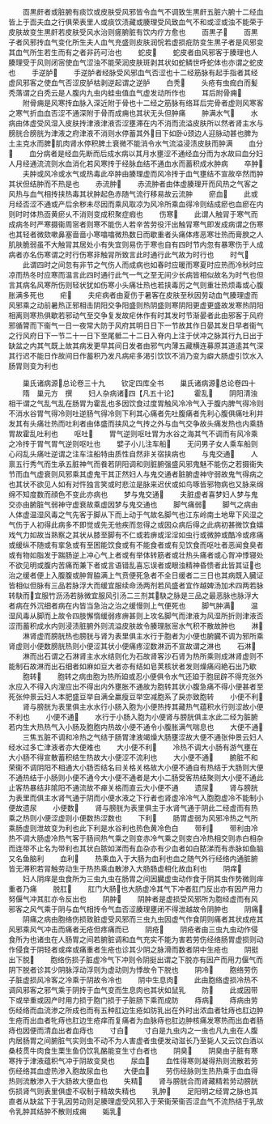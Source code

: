 <!-- { "loadSidebar": true } -->
　　靣黒皯者或脏腑有痰饮或皮肤受风邪皆令血气不调致生黒皯五脏六腑十二经血皆上于靣夫血之行俱荣表里人或痰饮渍藏或腠理受风致血气不和或涩或浊不能荣于皮肤故变生黒皯若皮肤受风水治则瘥腑脏有饮内疗方愈也
　　靣黒子
　　靣黒子者风邪抟血气变化所生夫人血气充盛则皮肤润恱若虚损疪防变生黒子者是风邪变其血气所生若生而有之者非药可治也
　　蛇皮
　　蛇皮者由风邪客于腠理也人腠理受于风则闭宻使血气涩浊不能荣润皮肤斑剥其状如蛇鳞世呼蛇体也亦谓之蛇皮也
　　手逆胪
　　手逆胪者经脉受风邪血气否涩也十二经筋脉有起手指者其经虚风邪客之使血气否涩皮胪枯剥逆起谓之逆胪
　　白秃
　　头疮有虫痂白而髪秃落谓之白秃云是人腹内九虫内蛙虫值血气虚发动所作也
　　耳后附骨痈
　　附骨痈是风寒抟血脉入深近附于骨也十二经之筋脉有络耳后完骨者虚则风寒客之寒气折血血否涩不通深附于骨而成痈也其状无头但肿痛
　　肿满水气
　　水病由体虚受风湿入皮肤抟津液津液否涩壅滞在内不消而流溢皮肤所以然者肾主水与膀胱合膀胱为津液之府津液不消则水停蓄其外目下如卧颈边人迎脉动甚也脾为土主克水而脾肌肉肾水停积脾土衰微不能消令水气流溢浸渍皮肤而肿满
　　血分
　　血分病者是经血先断而后成水病以其月水壅涩不通经血分而为水故曰血分妇人月经通流流则水血消化若风寒抟于经脉血结不通血水而蓄积成水肿病
　　卒肿
　　夫肿或风冷或水气或热毒此卒肿由腠理虚而风冷抟于血气壅结不宣故卒然而肿其状但结肿而不热是也
　　赤流肿
　　赤流肿者由体虚腠理开而风热之气客之风热与血气相抟挟热毒其状肿起色赤随气流行移易故云流肿
　　瘀血
　　此或月经否涩不通或产后余秽未尽因而乘风取凉为风冷所乘血得冷则结成瘀也血瘀在内则时时体热靣黄瘀乆不消则变成积聚症瘕也
　　伤寒
　　此谓人触冐于寒气而成病冬时严寒摄衞周宻者则寒不能伤人若辛苦劳役汗出触冐寒气即发成病谓之伤寒也其轻者微欬嗽鼻塞啬啬小寒噏噏微热数日而歇重者头痛体疼恶寒壮热而膏腴之人肌肤脆弱虽不大触冐其居处小有失宜则易伤于寒也自有四时节内忽有暴寒伤于人成病者亦名伤寒谓之时行伤寒非触冐所致言此时通行此气故为时行也
　　时气
　　此谓四时之间忽有非节之气伤人而成病也如春时应暖而寒夏时应热而冷秋时应凉而热冬时应寒而温言此四时通行此气一气之至无间少长病皆相似故名为时气也但言其病名风寒所伤则轻状犹如伤寒小头痛壮热也若挟毒厉之气则重壮热烦毒或心腹胀满多死也
　　疟
　　夫疟病者由夏伤于暑客在皮肤至秋因劳动血气腠理虚而风邪乘之动前暑热正邪相击阴阳交争阳盛则热阴盛则寒阴阳更虚更盛故发寒热阴阳相离则寒热俱歇若邪动气至交争复发故疟休作有时其发时节渐晏者此由邪客于风府邪循膂而下衞气一日一夜常大防于风府其明日日下一节故其作日晏其发日早者衞气之行风府日下一节二十一日下至尾骶二十二日入脊内上注于伏冲之脉其行九日出于缺盆之内其气既上故其病发更早其间日发者由邪气内薄五藏横连募原其道逺其气深其行迟不能日作故间日作蓄积乃发凡病疟多渇引饮饮不消乃变为癖大肠虚引饮水入肠胃则变为利也




　　巢氏诸病源总论卷三十九
　　钦定四库全书
　　巢氏诸病源总论卷四十
　　隋　巢元方　撰
　　妇人杂病诸四【凡五十论】
　　霍乱
　　阴阳清浊相干谓之气乱气乱在肠胃为霍乱也多因饮食过度胃触风冷冷气入于腹内脾气得冷则不消水谷胃气得冷则吐逆肠气得冷则下利其心痛者先吐腹痛者先利心腹俱痛吐利并发其有头痛壮热而吐利者由体盛而挟风之气抟之外与血气交争故头痛发热也内乘肠胃故霍乱吐利也
　　呕吐
　　胃气逆则呕吐胃为水谷之海其气不调而有风冷乘之冷抟于胃气胃气逆则呕吐也
　　嬖子小儿注车船
　　无问男子女人乘车船则心闷乱头痛吐逆谓之注车注船特由质性自然非关宿挟病也
　　与鬼交通
　　人禀五行秀气而生承五脏神气而飬若阴阳调和则脏腑强盛风邪鬼魅不能伤之若摄衞失节而血气虚衰则风邪乘其虚鬼干其正然妇人与鬼交通者脏腑虚神守弱故鬼气得病之也其状不欲见人如有对忤独言笑或时悲泣是脉来迟伏或如鸟啄皆邪物病也又脉来绵绵不知度数而顔色不变此亦病也
　　梦与鬼交通
　　夫脏虚者喜梦妇人梦与鬼交亦由腑脏气弱神守虚衰故乘虚因梦与鬼交通也
　　脚气痛弱
　　脚气之病由人体虚温湿风毒之气先客于脚从下而上动于气故名脚气也江东岭南土地卑下风湿之气伤于人初得此病多不即觉或先无他疾而忽得之或因众病后得之此病初甚微饮食嬉戏气力如故当熟察之其状从膝至脚有不仁或若痹或淫淫如虫行或微肿或酷冷或疼痛或缓纵不随或有挛急或有至困能饮食或有不能食者或有见饮食而呕吐者恶闻食臭者或有物如脂发于踹肠逆上冲心气上者或有举体转筋者或壮热头痛者或心胷冲悸寝处不欲见明或腹内苦痛而兼下者或言语错乱喜忘误者或眼浊精神昏愦者此皆其证也治之缓者便上入腹腹或肿胷脇满上气贲便死急者不全日缓者二三日也其病既入臓证皆相似但脉有三品若脉浮大而缓宜服续命汤两剂若风盛者宜作越婢汤加术四两若脉转駃而宜服竹沥汤若脉微宜服风引汤二三剂其駃之脉是三品之最恶脉也脉浮大者病在外沉细者病在内皆当急治之治之缓慢则上气便死也
　　脚气肿满
　　温湿风毒从脚而上故令四肢懈惰缓弱疼痹甚则上攻名脚气而津液为风湿所折则津液否涩而蓄积成水内则浸渍脏腑外则流溢皮肤故令腠理胀宻水气积不散故肿也
　　淋
　　淋肾虚而膀胱热也膀胱与肾为表里俱主水行于胞者为小便也腑臓不调为邪所乘肾虚则小便数膀胱热则小便涩其状小便痛疼涩数淋沥不宣故谓之淋也
　　石淋
　　淋而出石谓之石淋肾主水水结则化为石故肾客沙石肾为热所乘则成淋肾虚则不能制石故淋而出石细者如麻如豆大者亦有结如皂荚核状者发则燥痛闷絶石出乃歇
　　胞转
　　胞转之病由胞为热所廹或忍小便俱令水气还廹于胞屈辟不得充张外水应入不得入内溲应出不得出内外壅胀不通故为胞转其状小腹急痛不得小便甚者至死张仲景云妇人本肥盛豆举自满全羸瘦豆举空减胞系了戾亦致胞转
　　小便不利
　　肾与膀胱为表里俱主水水行小肠入胞为小便热抟其藏热气蕴积水行则涩故小便不利也
　　小便不通
　　水行于小肠入胞为小便肾与膀胱俱主水此二经为脏腑若内生大热热气入小肠及胞胞内热故小便不通令小腹胀满气喘息也
　　大便不通
　　三焦五脏不调和冷热之气结于肠胃津液竭燥大肠壅涩故大便不通张仲景云妇人经水过多亡津液者亦大便难也
　　大小便不利
　　冷热不调大小肠有游气壅在大小肠不得宣散蓄积结生热故大小便涩不流利也
　　大小便不通
　　腑脏不和荣衞不调阴阳不相通大小肠否结名曰关格关格故大小便不通自有热结于大肠则大便不通热结于小肠则小便不通今大小便不通者是大小二肠受客热结聚则大小便不通此止客热暴结非隂阳不通流故不瘅关格而直云大小便不通
　　遗尿
　　肾与膀胱为表里而俱主水肾气通于阴而小便水液之下行者也肾虚冷冷气入胞胞虚冷不能制小便故遗尿
　　小便数
　　肾与膀胱为表里俱主于水肾气通于阴此二经虚而有热乘之热则小便涩虚则小便数热涩数也
　　下利
　　肠胃虚弱为风邪冷热之气所乘肠虚则泄故变为利也此下利是水谷利也热色黄冷色白
　　带利
　　带利由冷热不调大肠虚冷热气客于肠间热气乘之则变赤冷气乘之则变白冷热相交则赤白相杂而连带不止名为带利也其状白脓如涕而有血杂亦有少血者如白脓涕而有赤脉如鱼脑又名鱼脑利
　　血利
　　热乘血入于大肠为血利也血之随气外行经络内通脏腑皆无滞积若冐触劳动生于热热乘血散渗入大肠肠虚相化故血利也
　　阴痒
　　妇人阴痒是虫食所为三虫九虫在肠胃之间因臓虚虫动作食于阴其虫作势微则痒重者乃痛
　　脱肛
　　肛门大肠也大肠虚冷其气下冲者肛门反出亦有因产用力努偃气冲其肛亦令反出也
　　阴肿
　　阴肿者是虚损受风邪所为胞经虚而有风邪客之风气乘于阴与血气相抟令气血否涩腠理壅闭不得泄越故令阴肿也
　　阴痛
　　阴痛之病由胞络伤损致脏虚受风邪而三虫九虫因虚气作食阴则痛者其状成疮其风邪乘风气冲击而痛者无疮但疼痛而已
　　阴疮
　　阴疮者由三虫九虫动作侵食所为也诸虫在人肠胃之间若腑脏调和血气充实不能为害若劳伤经络肠胃虚损则动作侵食于阴轻者或痒或痛重者生疮也诊其少阴之脉滑而数者阴中生疮也
　　阴挺出下脱
　　胞络伤损子脏虚冷气下冲则令阴挺出谓之下脱亦有因产而用力偃气而阴下脱者诊其少阴脉浮动浮则为虚动则为悸故令下脱也
　　阴冷
　　胞络劳伤子脏虚损风冷客之冷乘于阴故令冷也
　　阴中生息肉
　　此由胞络虚损冷热不调风邪客之邪气乘于阴抟于血气变而生息肉也其状如鼠乳
　　防
　　此或因带下或举重或因产时用力损于胞门损于子脏肠下乘而成防
　　痔病
　　痔病由劳伤经络而血流渗之所成也而有五种肛边生疮如防乳出在外时出浓血者牡痔也肛边肿生疮而出血者牝痔也肛边生疮痒而复痛者为血脉痔也肛边肿核痛发寒热而出血者肠痔也因便而清血出者血痔也
　　寸白
　　寸白是九虫内之一虫也凡九虫在人腹内居肠胃之间腑脏气实则虫不动不为人害虚者虫便发动滋长乃至毙人又云饮白酒以桑枝贯牛肉食生栗生鱼仍饮乳酪能变生寸白者也
　　阴臭
　　阴臭由子脏有寒寒抟于津液蕴积气冲于阴故变臭也
　　尿血
　　血性得寒则凝得热则流散若劳伤经络其血虚热渗入胞故尿血也
　　大便血
　　劳伤经脉则生热热乘于血血得热则流散渗入于大肠故大便血也
　　失精
　　肾与膀胱合而肾藏精若劳动膀胱伤损肾气则表里俱虚不収制于精故失精也
　　乳肿
　　足阳明之经胃之脉也其直者从缺盆下于乳因劳动则足腠理虚受风邪入于荣衞荣衞否涩血气不流热结于乳故令乳肿其结肿不散则成痈
　　姤乳
